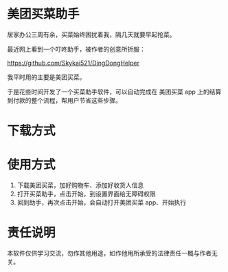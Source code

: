 # 美团买菜助手

居家办公三周有余，买菜始终困扰着我，隔几天就要早起抢菜。

最近网上看到一个叮咚助手，被作者的创意所折服：

https://github.com/Skykai521/DingDongHelper

我平时用的主要是美团买菜。

于是花些时间开发了一个买菜助手软件，可以自动完成在 美团买菜 app 上的结算到付款的整个流程，帮用户节省这些步骤。

# 下载方式


# 使用方式

1. 下载美团买菜，加好购物车、添加好收货人信息
2. 打开买菜助手，点击开始，到设置界面给无障碍权限
3. 回到助手，再次点击开始，会自动打开美团买菜 app、开始执行

# 责任说明
本软件仅供学习交流，勿作其他用途，如作他用所承受的法律责任一概与作者无关。
